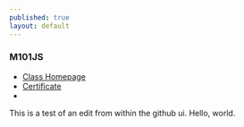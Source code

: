 ```yaml
---
published: true
layout: default
---
```


### M101JS

- [Class Homepage](https://education.10gen.com/courses/10gen/M101JS/2013_August/about "10gen")
- [Certificate](https://www.evernote.com/shard/s2/sh/745b5e12-9893-4476-a800-85d972e94b39/cc1f1b0d6609d531cac04749d9faf8f5 "evernote")
- 

This is a test of an edit from within the github ui.  Hello, world.
